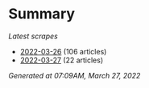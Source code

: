 # Summary
*Latest scrapes*
* [2022-03-26](https://github.com/nuuuwan/news_lk/blob/data/news_lk.2022-03-26.json) (106 articles)
* [2022-03-27](https://github.com/nuuuwan/news_lk/blob/data/news_lk.2022-03-27.json) (22 articles)

*Generated at 07:09AM, March 27, 2022*